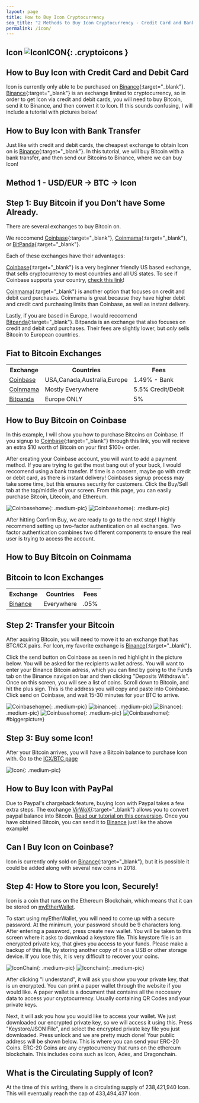 ```yaml
---
layout: page
title: How to Buy Icon Cryptocurrency
seo_title: "2 Methods to Buy Icon Cryptocurrency - Credit Card and Bank"
permalink: /icon/
---
```


## Icon ![IconICON](/img/icon.png){: .cryptoicons }	



## How to Buy Icon with Credit Card and Debit Card

Icon is currently only able to be purchased on [Binance](https://www.binance.com/?ref=18991911){:target="_blank"}. [Binance](https://www.binance.com/?ref=18991911){:target="_blank"} is an exchange limited to cryptocurrency, so in order to get Icon via credit and debit cards, you will need to buy Bitcoin, send it to Binance, and then convert it to Icon. If this sounds confusing, I will include a tutorial with pictures below!


## How to Buy Icon with Bank Transfer

Just like with credit and debit cards, the cheapest exchange to obtain Icon on is [Binance](https://www.binance.com/?ref=18991911){:target="_blank"}. In this tutorial, we will buy Bitcoin with a bank transfer, and then send our Bitcoins to Binance, where we can buy Icon!

## Method 1 - USD/EUR -> BTC -> Icon


## Step 1: Buy Bitcoin if you Don’t have Some Already.

There are several exchanges to buy Bitcoin on.

 We reccomend [Coinbase](https://www.coinbase.com/join/53bc38a3b11f6623df000004){:target="_blank"}, [Coinmama](https://www.coinmama.com/?ref=buyaltcoinsworldwideio){:target="_blank"}, or [BitPanda](https://www.bitpanda.com/?ref=7989064235904733469){:target="_blank"}.

Each of these exchanges have their advantages: 

[Coinbase](https://www.coinbase.com/join/53bc38a3b11f6623df000004){:target="_blank"} is a very beginner friendly US based exchange, that sells cryptocurrency to most countries and all US states. To see if Coinbase supports your country, [check this link](https://support.coinbase.com/customer/en/portal/articles/1392031-what-countries-are-buys-and-sells-available-in-)!


[Coinmama](https://www.coinmama.com/?ref=buyaltcoinsworldwideio){:target="_blank"} is another option that focuses on credit and debit card purchases. Coinmama is great because they have higher debit and credit card purchasing limits than Coinbase, as well as instant delivery.

Lastly, if you are based in Europe, I would reccomend [Bitpanda](https://www.bitpanda.com/?ref=7989064235904733469){:target="_blank"}. Bitpanda is an exchange that also focuses on credit and debit card purchases. Their fees are slightly lower, but *only* sells Bitcoin to European countries.



## Fiat to Bitcoin Exchanges 
<table class="basic-table" align="center">
 <tr>
  <th>Exchange</th>
  <th>Countries</th>
  <th>Fees</th>
 </tr>

 <tr>
  <td><a href="https://www.coinbase.com/join/53bc38a3b11f6623df000004"> Coinbase</a></td>
  <td>USA,Canada,Australia,Europe</td>
  <td>1.49% - Bank </td>
 </tr>

 <tr>
  <td><a href="https://www.coinmama.com/?ref=buyaltcoinsworldwideio">Coinmama</a></td>
  <td>Mostly Everywhere</td>
  <td>5.5% Credit/Debit</td>
 </tr>
 <tr>
  <td><a href="https://www.bitpanda.com/?ref=7989064235904733469">Bitpanda</a></td>
  <td>Europe ONLY</td>
  <td>5%</td>
 </tr>
 
</table>

## How to Buy Bitcoin on Coinbase

In this example, I will show you how to purchase Bitcoins on Coinbase. If you signup to [Coinbase](https://www.coinbase.com/join/53bc38a3b11f6623df000004){:target="_blank"} through this link, you will recieve an extra $10 worth of Bitcoin on your first $100+ order.


After creating your Coinbase account, you will want to add a payment method. If you are trying to get the most bang out of your buck, I would reccomend using a bank transfer. If time is a concern, maybe go with credit or debit card, as there is instant delivery! Coinbases signup process may take some time, but this ensures security for customers. Click the Buy/Sell tab at the top/middle of your screen. From this page, you can easily purchase Bitcoin, Litecoin, and Ethereum.


![Coinbasehome](/img/Coinbase3.png){: .medium-pic}
![Coinbasehome](/img/Coinbase2.png){: .medium-pic}


After hitting Confirm Buy, we are ready to go to the next step! I highly recommend setting up two-factor authentication on all exchanges. Two factor authentication combines two different components to ensure the real user is trying to access the account. 

## How to Buy Bitcoin on Coinmama




## Bitcoin to Icon Exchanges 
<table class="basic-table" align="center">
 <tr>
  <th>Exchange</th>
  <th>Countries</th>
  <th>Fees</th>
 </tr>

 <tr>
  <td><a href="https://www.binance.com/?ref=18991911"> Binance</a></td>
  <td>Everywhere</td>
  <td>.05% </td>
 </tr>
</table>

## Step 2: Transfer your Bitcoin

After aquiring Bitcoin, you will need to move it to an exchange that has BTC/ICX pairs. For Icon, my favorite exchange is [Binance](https://www.binance.com/?ref=18991911){:target="_blank"}.


 Click the send button on Coinbase as seen in red highlight in the picture below. You will be asked for the recipients wallet adress. You will want to enter your Binance Bitcoin adress, which you can find by going to the Funds tab on the Binance navigation bar and then clicking "Deposits Withdrawls". Once on this screen, you will see a list of coins. Scroll down to Bitcoin, and hit the plus sign. This is the address you will copy and paste into Coinbase. Click send on Coinbase, and wait 15-30 minutes for your BTC to arrive. 

![Coinbasehome](/img/Send1.png){: .medium-pic}
![binance](/img/binancedeposit.png){: .medium-pic}
![Binance](/img/binancedeposit2.png){: .medium-pic}
![Coinbasehome](/img/Send2.png){: .medium-pic} 
![Coinbasehome](/img/Send3.png){: #biggerpicture}


## Step 3: Buy some Icon!

After your Bitcoin arrives, you will have a Bitcoin balance to purchase Icon with. Go to the [ICX/BTC page](https://www.binance.com/trade.html?symbol=ICX_BTC)

![Icon](/img/iconex.png){: .medium-pic}

## How to Buy Icon with PayPal

Due to Paypal's chargeback feature, buying Icon with Paypal takes a few extra steps. The exchange [VirWoX](https://www.virwox.com?r=22aa25){:target="_blank"} allows you to convert paypal balance into Bitcoin. [Read our tutorial on this conversion](/buy-bitcoin/paypal/). Once you have obtained Bitcoin, you can send it to [Binance](https://www.binance.com/?ref=18991911) just like the above example!


## Can I Buy Icon on Coinbase?

Icon is currently only sold on [Binance](https://www.binance.com/?ref=18991911){:target="_blank"}, but it is possible it could be added along with several new coins in 2018.



## Step 4: How to Store you Icon, Securely!

Icon is a coin that runs on the Ethereum Blockchain, which means that it can be stored on [myEtherWallet](https://www.myetherwallet.com/). 

To start using myEtherWallet, you will need to come up with a secure password. At the minimum, your password should be 9 characters long. After entering a password, press create new wallet. You will be taken to this screen where it asks to download a keystore file. This keystore file is an encrypted private key, that gives you access to your funds. Please make a backup of this file, by storing another copy of it on a USB or other storage device. If you lose this, it is very difficult to recover your coins. 

![IconChain](/img/ethpass.png){: .medium-pic}
![Iconchain](/img/keystore.png){: .medium-pic}

After clicking "I understand", it will ask you show you your private key, that is un encrypted. You can print a paper wallet through the website if you would like. A paper wallet is a document that contains all the neccesary data to access your cryptocurrency. Usually containing QR Codes and your private keys.


Next, it will ask you how you would like to access your wallet. We just downloaded our encrypted private key, so we will access it using this. Press "Keystore/JSON File", and select the encrypted private key file you just downloaded. Press unlock and we are pretty much done! Your public address will be shown below. This is where you can send your ERC-20 Coins. ERC-20 Coins are any cryptocurrency that runs on the ethereum blockchain. This includes coins such as Icon, Adex, and Dragonchain. 

## What is the Circulating Supply of Icon?

At the time of this writing, there is a circulating supply of 238,421,940 Icon. This will eventually reach the cap of 433,494,437 Icon.	

